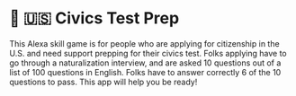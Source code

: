 # 📜 🇺🇸 Civics Test Prep

This Alexa skill game is for people who are applying for citizenship in the U.S. and need support prepping for their civics test. Folks applying have to go through a naturalization interview, and are asked 10 questions out of a list of 100 questions in English. Folks have to answer correctly 6 of the 10 questions to pass. This app will help you be ready! 
